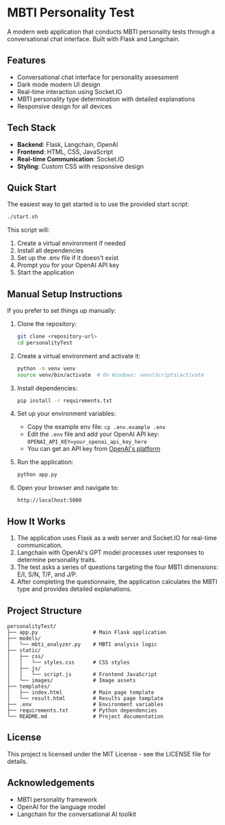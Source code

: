 # MBTI Personality Test

A modern web application that conducts MBTI personality tests through a conversational chat interface. Built with Flask and Langchain.

## Features

- Conversational chat interface for personality assessment
- Dark mode modern UI design
- Real-time interaction using Socket.IO
- MBTI personality type determination with detailed explanations
- Responsive design for all devices

## Tech Stack

- **Backend**: Flask, Langchain, OpenAI
- **Frontend**: HTML, CSS, JavaScript
- **Real-time Communication**: Socket.IO
- **Styling**: Custom CSS with responsive design

## Quick Start

The easiest way to get started is to use the provided start script:

```bash
./start.sh
```

This script will:
1. Create a virtual environment if needed
2. Install all dependencies
3. Set up the .env file if it doesn't exist
4. Prompt you for your OpenAI API key
5. Start the application

## Manual Setup Instructions

If you prefer to set things up manually:

1. Clone the repository:
   ```bash
   git clone <repository-url>
   cd personalityTest
   ```

2. Create a virtual environment and activate it:
   ```bash
   python -m venv venv
   source venv/bin/activate  # On Windows: venv\Scripts\activate
   ```

3. Install dependencies:
   ```bash
   pip install -r requirements.txt
   ```

4. Set up your environment variables:
   - Copy the example env file: `cp .env.example .env`
   - Edit the `.env` file and add your OpenAI API key: `OPENAI_API_KEY=your_openai_api_key_here`
   - You can get an API key from [OpenAI's platform](https://platform.openai.com/api-keys)

5. Run the application:
   ```bash
   python app.py
   ```

6. Open your browser and navigate to:
   ```
   http://localhost:5000
   ```

## How It Works

1. The application uses Flask as a web server and Socket.IO for real-time communication.
2. Langchain with OpenAI's GPT model processes user responses to determine personality traits.
3. The test asks a series of questions targeting the four MBTI dimensions: E/I, S/N, T/F, and J/P.
4. After completing the questionnaire, the application calculates the MBTI type and provides detailed explanations.

## Project Structure

```
personalityTest/
├── app.py                  # Main Flask application
├── models/
│   └── mbti_analyzer.py    # MBTI analysis logic
├── static/
│   ├── css/
│   │   └── styles.css      # CSS styles
│   ├── js/
│   │   └── script.js       # Frontend JavaScript
│   └── images/             # Image assets
├── templates/
│   ├── index.html          # Main page template
│   └── result.html         # Results page template
├── .env                    # Environment variables
├── requirements.txt        # Python dependencies
└── README.md               # Project documentation
```

## License

This project is licensed under the MIT License - see the LICENSE file for details.

## Acknowledgements

- MBTI personality framework
- OpenAI for the language model
- Langchain for the conversational AI toolkit 